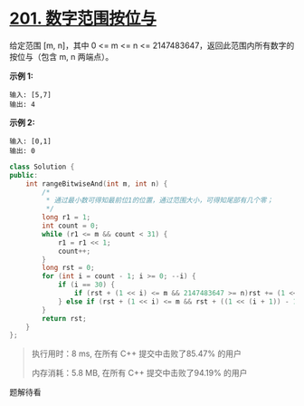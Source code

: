 # [201. 数字范围按位与](https://leetcode-cn.com/problems/bitwise-and-of-numbers-range/)

给定范围 [m, n]，其中 0 <= m <= n <= 2147483647，返回此范围内所有数字的按位与（包含 m, n 两端点）。

**示例 1:** 

```
输入: [5,7]
输出: 4
```

**示例 2:**

```
输入: [0,1]
输出: 0
```

```c++
class Solution {
public:
    int rangeBitwiseAnd(int m, int n) {
        /*
         * 通过最小数可得知最前位1的位置，通过范围大小，可得知尾部有几个零；
         */
        long r1 = 1;
        int count = 0;
        while (r1 <= m && count < 31) {
            r1 = r1 << 1;
            count++;
        }
        long rst = 0;
        for (int i = count - 1; i >= 0; --i) {
            if (i == 30) {
                if (rst + (1 << i) <= m && 2147483647 >= n)rst += (1 << i);
            } else if (rst + (1 << i) <= m && rst + ((1 << (i + 1)) - 1) >= n)rst += (1 << i);
        }
        return rst;
    }
};
```

> 执行用时：8 ms, 在所有 C++ 提交中击败了85.47% 的用户
>
> 内存消耗：5.8 MB, 在所有 C++ 提交中击败了94.19% 的用户

题解待看




